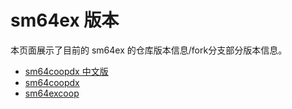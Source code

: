 # sm64ex 版本
本页面展示了目前的 sm64ex 的仓库版本信息/fork分支部分版本信息。

 - [sm64coopdx 中文版](./cndx.md)
 - [sm64coopdx](./dx.md)
 - [sm64excoop](./ex.md)